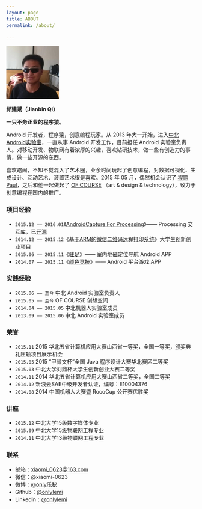 ```yaml
---
layout: page
title: ABOUT
permalink: /about/

---
```


![MyPhoto](https://raw.githubusercontent.com/onlylemi/onlylemi.github.io/master/assets/images/logo1.png)

**祁建斌（Jianbin Qi）**

**一只不务正业的程序猿。**

Android 开发者，程序猿，创意编程玩家。从 2013 年大一开始，进入[中北Android实验室](https://github.com/android-nuc)，一直从事 Android 开发工作，目前担任 Android 实验室负责人。对移动开发、物联网有着浓厚的兴趣，喜欢钻研技术，做一些有创造力的事情，做一些开源的东西。

喜欢瞎闹，不知不觉混入了艺术圈，业余时间玩起了创意编程，对数据可视化、生成设计、互动艺术、装置艺术很是喜欢。2015 年 05 月，偶然机会认识了 [程鹏Paul](https://www.linkedin.com/in/peng-cheng-3890b361/zh-cn)，之后和他一起做起了 [OF COURSE](http://www.ofcourse.io) （art & design & technology），致力于创意编程在国内的推广。

### 项目经验

* `2015.12 —— 2016.01`《[AndroidCapture For Processing](https://onlylemi.github.io/projects/processing-android-capture/)》—— Processing 交互库，已[开源](https://github.com/onlylemi/processing-android-capture)
* `2014.12 —— 2015.12`《[基于ARM的微信二维码远程打印系统](https://onlylemi.github.io/projects/wechat-printer-apm/)》大学生创新创业项目
* `2015.06 —— 2015.11`《[驻足](https://onlylemi.github.io/projects/android-indoor/)》—— 室内地磁定位导航 Android APP
* `2014.07 —— 2015.11`《[颜色竞技](https://onlylemi.github.io/projects/android-color-game/)》—— Android 平台游戏 APP

### 实践经验 

* `2015.06 —— 至今` 中北 Android 实验室负责人
* `2015.05 —— 至今` OF COURSE 创想空间
* `2014.04 —— 2015.05` 中北机器人实验室成员
* `2013.09 —— 2015.06` 中北 Android 实验室成员

### 荣誉

* `2015.11` 2015 华北五省计算机应用大赛山西省一等奖，全国一等奖，颁奖典礼压轴项目展示机会
* `2015.05` 2015 “甲骨文杯”全国 Java 程序设计大赛华北赛区二等奖
* `2015.03` 中北大学刘鼎杯大学生创新创业大赛二等奖
* `2014.11` 2014 华北五省计算机应用大赛山西省二等奖，全国二等奖
* `2014.12` 新浪云SAE中级开发者认证，编号：E10004376
* `2014.08` 2014 中国机器人大赛暨 RocoCup 公开赛优胜奖

### 讲座

* `2015.12` 中北大学15级数字媒体专业
* `2015.09` 中北大学15级物联网工程专业
* `2014.11` 中北大学13级物联网工程专业

### 联系

* 邮箱：xiaomi_0623@163.com
* 微信：@xiaomi-0623
* 微博：[@only乐秘](http://weibo.com/xiaomi-0623)
* Github：[@onlylemi](https://github.com/onlylemi)
* Linkedin：[@onlylemi](https://www.linkedin.com/in/onlylemi)